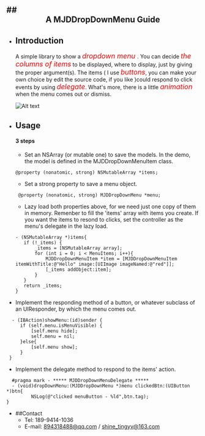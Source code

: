 ##<center>A MJDDropDownMenu Guide
---

* ## Introduction
	A simple library to show a <font color=#FF0000 size=4> *dropdown menu* </font>. You can decide <font color=#FF0000 size=4>*the columns of items*</font> to be displayed, where to display, just by giving the proper argument(s). The items ( I use <font color=#FF0000 size=4>*buttons*</font>, you can make your own choice by edit the source code, if you like )could respond to click events by using <font color=#FF0000 size=4>*delegate*</font>. What's more, there is a little <font color=#FF0000 size=4>*animation*</font>
when the menu comes out or dismiss.
	
	![Alt text](/Users/myjawdrops/Desktop/11.png
)
* ## Usage
	#### 3 steps
	* Set an NSArray (or mutable one) to save the models. In the demo, the model is defined in the MJDDropDownMenuItem class.
    ```objc
	@property (nonatomic, strong) NSMutableArray *items;
	```
    
  * Set a strong property to save a menu object.

   ``` objc
	@property (nonatomic, strong) MJDDropDownMenu *menu;
	```
    
  * Lazy load both properties above, for we need just one copy of them in memory. Remenber to fill the 'items' array with items you create. If you want the items to resond to clicks, set the controller as the menu's delegate in the lazy load.

   ```objc
   - (NSMutableArray *)items{
      if (!_items) {
          _items = [NSMutableArray array];
          for (int i = 0; i < MenuItems; i++){
              MJDDropDownMenuItem *item = [MJDDropDownMenuItem itemWithTitle:@"Hello" image:[UIImage imageNamed:@"red"]];
              [_items addObject:item];
          }
      }
      return _items;
  }
  ```

 * Implement the responding method of a button, or whatever subclass of an UIResponder, by which the menu comes out.

 ```objc
   - (IBAction)showMenu:(id)sender {
      if (self.menu.isMenuVisible) {
          [self.menu hide];
          self.menu = nil;   
      }else{
          [self.menu show];
      }
  }
 ```
 
 * Implement the delegate method to respond to the items' action.

 ```objc
   #pragma mark - ***** MJDDropDownMenuDelegate *****
   - (void)dropDownMenu:(MJDDropDownMenu *)menu clickedBtn:(UIButton *)btn{
          NSLog(@"clicked menuButton - %ld",btn.tag);
}
 ```
      
      
* ##Contact
    * Tel: 189-9414-1036
    * E-mail: 894318488@qq.com  /  shine_tingyv@163.com

     


   

